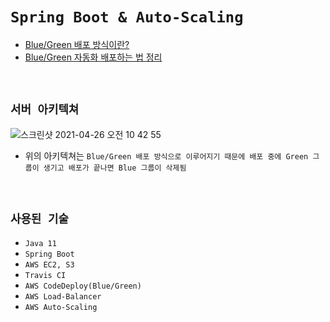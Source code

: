 # `Spring Boot & Auto-Scaling`

- [Blue/Green 배포 방식이란?](https://devlog-wjdrbs96.tistory.com/300)
- [Blue/Green 자동화 배포하는 법 정리](https://devlog-wjdrbs96.tistory.com/305)

<br>

## `서버 아키텍쳐`

![스크린샷 2021-04-26 오전 10 42 55](https://user-images.githubusercontent.com/45676906/116018071-30370600-a67c-11eb-8702-c71d6c76f461.png)

- 위의 아키텍쳐는 `Blue/Green 배포 방식으로 이루어지기 때문에 배포 중에 Green 그룹이 생기고 배포가 끝나면 Blue 그룹이 삭제됨`

<br>

## `사용된 기술`

- `Java 11`
- `Spring Boot`
- `AWS EC2, S3`
- `Travis CI`
- `AWS CodeDeploy(Blue/Green)`
- `AWS Load-Balancer`
- `AWS Auto-Scaling`